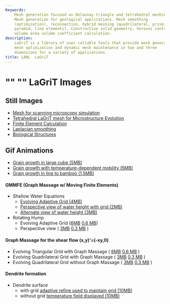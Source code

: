 ```yaml
---
Keywords: 
    Mesh generation focused on Delaunay triangle and tetrahedral meshing.
    Mesh generation for geological applications. Mesh smoothing
    (optimization), reconnection, hybrid meshing (quadrilateral, prism,
    pyramid, line elements). Constructive solid geometry, Voronoi control
    volume area volume coefficient calculation.
description: 
    LaGriT is a library of user callable tools that provide mesh generation,
    mesh optimization and dynamic mesh maintenance in two and three
    dimensions for a variety of applications.
title: LANL  LaGriT 
---
```




"" ""
LaGriT Images
=============

Still Images
------------

-   [Mesh for scanning microscopy simulation](denise.smd)
-   [Tetrahedral LaGriT mesh for Microstructure Evolution](tinkas.smd)
-   [Finite Element Calculation](finite.smd)
-   [Laplacian smoothing](tee.smd)
-   [Biological Structures](pdfs/biology.pdf)

Gif Animations
--------------

-   [Grain growth in large cube (5MB)](movies/99.gif)
-   [Grain growth with temperature-dependent mobility
    (5MB)](new_md/tmap-a.gif)
-   [Grain growth in line to bamboo (1.5MB)](new_md/tmap.gif)

#### GMMFE (Graph Massage w/ Moving Finite Elements)

-   Shallow Water Equations
    -   [Evolving Adaptive Grid
        (4MB)](new_md/vertgridshort_swe_10-3.gif)
    -   [Perspective view of water height with grid
        (2MB)](new_md/sidegridshort_swe_10-3.gif)
    -   [Alternate view of water height
        (3MB)](new_md/backsideshort_swe_10-3.gif)
-   Rotating Hump
    -   Evolving Adaptive Grid
        ([6MB](new_md/vertgrid_rotation_10-4.gif) [0.6
        MB](new_md/vertgridshort_rotation_10-4.gif))
    -   Perspective view ( [3MB](new_md/side_rotation_10-4.gif)  [0.3
        MB](new_md/sideshort_rotation_10-4.gif) )

#### Graph Massage for the shear flow (x,y)'=(-xy,0)

-   Evolving Triangular Grid with Graph Massage (
    [6MB](new_md/gmtri_shear.gif)  [0.6
    MB](new_md/gmtrishort_shear.gif) )
-   Evolving Quadrilateral Grid with Graph Massage (
    [3MB](new_md/gmquad_shear.gif)  [0.3
    MB](new_md/gmquadshort_shear.gif) )
-   Evolving Quadrilateral Grid without Graph Massage (
    [3MB](new_md/nogmquad_shear.gif)  [0.3
    MB](new_md/nogmquadshort_shear.gif) )

#### Dendrite formation

-   Dendrite surface
    -   with grid [adaptive refine used to maintain grid
        (10MB)](new_md/dendrite.gif)
    -   without grid [temperature field displayed
        (10MB)](new_md/dendriteng.gif)


